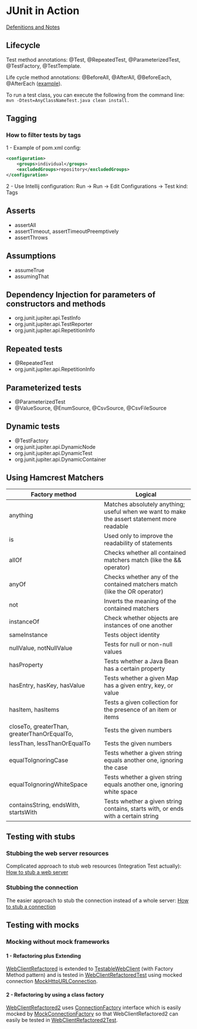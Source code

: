 JUnit in Action
===============

[Defenitions and Notes](notes.md)

Lifecycle
---------

Test method annotations: @Test, @RepeatedTest, @ParameterizedTest, @TestFactory, @TestTemplate.

Life cycle method annotations: @BeforeAll, @AfterAll, @BeforeEach, @AfterEach 
([example](src/test/java/learn/junitia/ch02core/lifecycle/SystemUnderTestTest.java)).

To run a test class, you can execute the following from the command line:
`mvn -Dtest=AnyClassNameTest.java clean install.`

Tagging
-------

### How to filter tests by tags
1 - Example of pom.xml config:
```XML
<configuration>
    <groups>individual</groups>
    <excludedGroups>repository</excludedGroups>
</configuration>
```
2 - Use Intellij configuration: Run -> Run -> Edit Configurations -> Test kind: Tags

Asserts
-------
* assertAll
* assertTimeout, assertTimeoutPreemptively
* assertThrows

Assumptions
-----------
* assumeTrue
* assumingThat

Dependency Injection for parameters of constructors and methods
---------------------------------------------------------------
* org.junit.jupiter.api.TestInfo
* org.junit.jupiter.api.TestReporter
* org.junit.jupiter.api.RepetitionInfo

Repeated tests
--------------
* @RepeatedTest
* org.junit.jupiter.api.RepetitionInfo

Parameterized tests
-------------------
* @ParameterizedTest
* @ValueSource, @EnumSource, @CsvSource, @CsvFileSource

Dynamic tests
-------------
* @TestFactory
* org.junit.jupiter.api.DynamicNode
* org.junit.jupiter.api.DynamicTest
* org.junit.jupiter.api.DynamicContainer

Using Hamcrest Matchers
-----------------------

Factory method  | Logical
----------------|--------
anything        | Matches absolutely anything; useful when we want to make the assert statement more readable
is              | Used only to improve the readability of statements
allOf           | Checks whether all contained matchers match (like the && operator)
anyOf           | Checks whether any of the contained matchers match (like the OR operator)
not             | Inverts the meaning of the contained matchers
instanceOf      | Check whether objects are instances of one another
sameInstance    | Tests object identity
nullValue, notNullValue | Tests for null or non-null values
hasProperty     | Tests whether a Java Bean has a certain property
hasEntry, hasKey, hasValue  | Tests whether a given Map has a given entry, key, or value
hasItem, hasItems           | Tests a given collection for the presence of an item or items
closeTo, greaterThan, greaterThanOrEqualTo, | Tests the given numbers
lessThan, lessThanOrEqualTo | Tests the given numbers
equalToIgnoringCase         | Tests whether a given string equals another one, ignoring the case
equalToIgnoringWhiteSpace   | Tests whether a given string equals another one, ignoring white space
containsString, endsWith, startsWith    | Tests whether a given string contains, starts with, or ends with a certain string

Testing with stubs
------------------

### Stubbing the web server resources

Complicated approach to stub web resources (Integration Test actually):
[How to stub a web server](src/test/java/learn/junitia/ch07stubs/StubbingHttpServerWebClientTest.java)

### Stubbing the connection

The easier approach to stub the connection instead of a whole server:
[How to stub a connection](src/test/java/learn/junitia/ch07stubs/StubbingConnectionWebClientTest.java)


Testing with mocks
------------------

### Mocking without mock frameworks

#### 1 - Refactoring plus Extending
[WebClientRefactored](src/main/java/learn/junitia/ch08mocks/web/WebClientRefactored.java) is extended to
[TestableWebClient](src/test/java/learn/junitia/ch08mocks/web/TestableWebClient.java) (with Factory Method pattern)
and is tested in [WebClientRefactoredTest](src/test/java/learn/junitia/ch08mocks/web/WebClientRefactoredTest.java)
using mocked connection [MockHttpURLConnection](src/test/java/learn/junitia/ch08mocks/web/MockHttpURLConnection.java).

#### 2 - Refactoring by using a class factory
[WebClientRefactored2](src/main/java/learn/junitia/ch08mocks/web/WebClientRefactored2.java) 
uses [ConnectionFactory](src/main/java/learn/junitia/ch08mocks/web/ConnectionFactory.java) interface
which is easily mocked by [MockConnectionFactory](src/test/java/learn/junitia/ch08mocks/web/MockConnectionFactory.java)
so that WebClientRefactored2 can easily be tested in 
[WebClientRefactored2Test](src/test/java/learn/junitia/ch08mocks/web/WebClientRefactored2Test.java). 
